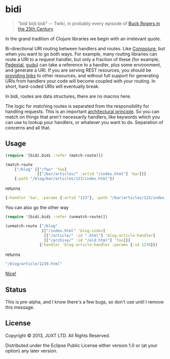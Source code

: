 # bidi

> "bidi bidi bidi" -- Twiki, in probably every episode of
  [Buck Rogers in the 25th Century](http://en.wikipedia.org/wiki/Buck_Rogers_in_the_25th_Century_%28TV_series%29)

In the grand tradition of Clojure libraries we begin with an irrelevant
quote.

Bi-directional URI routing between handlers and routes. Like
[Compojure](https://github.com/weavejester/compojure), but when you want
to go both ways. For example, many routing libraries can route a URI to
a request handler, but only a fraction of these (for example,
[Pedestal](http://pedestal.io),
[gudu](https://github.com/thatismatt/gudu)) can take a reference to a
handler, plus some environment, and generate a URI. If you are serving
REST resources, you should be
[providing links](http://en.wikipedia.org/wiki/HATEOAS) to other
resources, and without full support for generating URIs from handlers
your code will become coupled with your routing. In short, hard-coded
URIs will eventually break.

In bidi, routes are data structures, there are no macros here.

The logic for matching routes is separated from the responsibility for
handling requests. This is an important
[architectural principle](http://www.infoq.com/presentations/Simple-Made-Easy). So
you can match on things that aren't necessarily handlers, like keywords
which you can use to lookup your handlers, or whatever you want to
do. Separation of concerns and all that.

## Usage

```clojure
(require '[bidi.bidi :refer (match-route)])

(match-route
    ["/blog" [["/foo" 'foo]
              [["/bar/articles/" :artid "/index.html"] 'bar]]]
    {:path "/blog/bar/articles/123/index.html"})
```

returns

```clojure
{:handler 'bar, :params {:artid "123"}, :path "/bar/articles/123/index.html"}
```

You can also go the other way

```clojure
(require '[bidi.bidi :refer (unmatch-route)])

(unmatch-route ["/blog"
                [["/index.html" 'blog-index]
                 [["/article/" :id ".html"] 'blog-article-handler]
                 [["/archive/" :id "/old.html"] 'foo]]]
               {:handler 'blog-article-handler :params {:id 1239}})
```

returns

```clojure
"/blog/article/1239.html"
```

[Nice!](http://i357.photobucket.com/albums/oo17/MageOfTheOnyx/LouisBalfour.jpg)

## Status

This is pre-alpha, and I know there's a few bugs, so don't use until I remove this message.

## License

Copyright © 2013, JUXT LTD. All Rights Reserved.

Distributed under the Eclipse Public License either version 1.0 or (at
your option) any later version.
